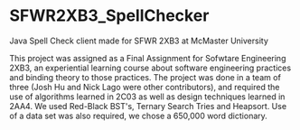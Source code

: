 # SFWR2XB3_SpellChecker
Java Spell Check client made for SFWR 2XB3 at McMaster University

This project was assigned as a Final Assignment for Sofwtare Engineering 2XB3, an experiential learning course about software engineering
practices and binding theory to those practices. The project was done in a team of three (Josh Hu and Nick Lago were other contributors),
and required the use of algorithms learned in 2C03 as well as design techniques learned in 2AA4. We used Red-Black BST's, Ternary
Search Tries and Heapsort. Use of a data set was also required, we chose a 650,000 word dictionary.
